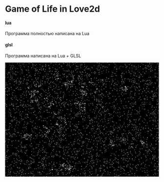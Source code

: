 # Game of Life in Love2d

#### lua
Программа полностью написана на Lua

#### glsl
Программа написана на Lua + GLSL

![screen: glsl/screen.png](/glsl/screen.png)